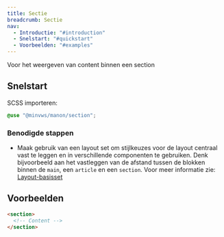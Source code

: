 ```yaml
---
title: Sectie
breadcrumb: Sectie
nav:
  - Introductie: "#introduction"
  - Snelstart: "#quickstart"
  - Voorbeelden: "#examples"
---
```

<p class="introduction">Voor het weergeven van content binnen een section</p>

<h2 id="quickstart">Snelstart</h2>

SCSS importeren:

```scss
@use "@minvws/manon/section";
```

### Benodigde stappen

- Maak gebruik van een layout set om stijlkeuzes voor de layout centraal vast te
  leggen en in verschillende componenten te gebruiken. Denk bijvoorbeeld aan het
  vastleggen van de afstand tussen de blokken binnen de `main`, een `article` en
  een `section`. Voor meer informatie zie:
  [Layout-basisset](/components/layout/layout-set)

<h2 id="examples">Voorbeelden</h2>

```html
<section>
  <!-- Content -->
</section>
```
